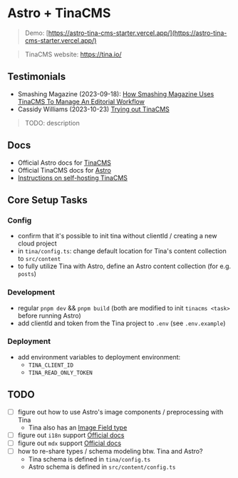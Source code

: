 # Astro + TinaCMS

> Demo: [https://astro-tina-cms-starter.vercel.app/](https://astro-tina-cms-starter.vercel.app/)

> TinaCMS website: <https://tina.io/>

## Testimonials

- Smashing Magazine (2023-09-18): [How Smashing Magazine Uses TinaCMS To Manage An Editorial Workflow](https://www.smashingmagazine.com/2023/09/smashing-magazine-tinacms-manage-editorial-workflow/)
- Cassidy Williams (2023-10-23) [Trying out TinaCMS](https://blog.cassidoo.co/post/trying-tinacms/)

> TODO: description

## Docs

- Official Astro docs for [TinaCMS](https://docs.astro.build/en/guides/cms/tina-cms/)
- Official TinaCMS docs for [Astro](https://tina.io/docs/frameworks/astro/)
- [Instructions on self-hosting TinaCMS](https://tina.io/docs/self-hosted/overview/)

## Core Setup Tasks

### Config

- confirm that it's possible to init tina without clientId / creating a new cloud project
- in `tina/config.ts`: change default location for Tina's content collection to `src/content`
- to fully utilize Tina with Astro, define an Astro content collection (for e.g. `posts`)

### Development

- regular `pnpm dev` && `pnpm build` (both are modified to init `tinacms <task>` before running Astro)
- add clientId and token from the Tina project to `.env` (see `.env.example`)

### Deployment

- add environment variables to deployment environment:
  - `TINA_CLIENT_ID`
  - `TINA_READ_ONLY_TOKEN`
  
## TODO

- [ ] figure out how to use Astro's image components / preprocessing with Tina
  - Tina also has an [Image Field type](https://tina.io/docs/reference/types/image/) 
- [ ] figure out `i18n` support [Official docs](https://tina.io/guides/tinacms/internationalization/guide/)
- [ ] figure out `mdx` support [Official docs](https://tina.io/docs/editing/markdown/#providing-custom-components-for-mdx-documents)
- [ ] how to re-share types / schema modeling btw. Tina and Astro?
  - Tina schema is defined in `tina/config.ts`
  - Astro schema is defined in `src/content/config.ts`
